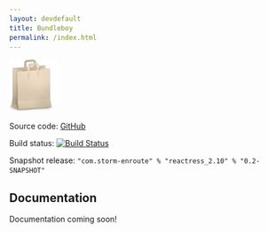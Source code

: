 ```yaml
---
layout: devdefault
title: Bundleboy
permalink: /index.html
---
```



![Bundleboy](/resources/images/bundleboy-96.png)

Source code: [GitHub](https://github.com/storm-enroute/bundleboy)

Build status: [![Build Status](https://ci.storm-enroute.com:8080/buildStatus/icon?job=public-bundleboy)](https://ci.storm-enroute.com:8080/job/public-bundleboy/)

Snapshot release: `"com.storm-enroute" % "reactress_2.10" % "0.2-SNAPSHOT"`

## Documentation

Documentation coming soon!
